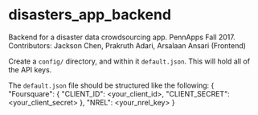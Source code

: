 # disasters_app_backend
Backend for a disaster data crowdsourcing app. PennApps Fall 2017.
Contributors: Jackson Chen, Prakruth Adari, Arsalaan Ansari (Frontend)

Create a `config/` directory, and within it `default.json`. This will hold all of the API keys.

The `default.json` file should be structured like the following:
{
  "Foursquare": {
    "CLIENT_ID": <your_client_id>,
    "CLIENT_SECRET": <your_client_secret>
  },
  "NREL": <your_nrel_key>
}
